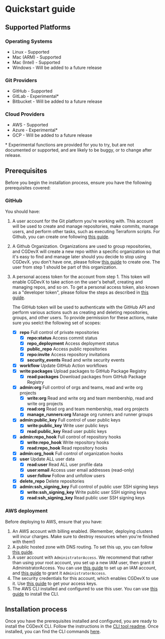 # Quickstart guide

## Supported Platforms

### Operating Systems

- Linux - Supported
- Mac (ARM) - Supported
- Mac (Intel) - Supported
- Windows - Will be added to a future release

### Git Providers

- GitHub - Supported
- GitLab - Experimental*
- Bitbucket - Will be added to a future release

### Cloud Providers

- AWS - Supported
- Azure - Experimental*
- GCP -  Will be added to a future release

\* Experimental functions are provided for you to try, but are not documented or supported, and are likely to be buggy, or to change after release.

## Prerequisites

Before you begin the installation process, ensure you have the following prerequisites covered:

### GitHub

You should have:

1. A user account for the Git platform you're working with. This account will be used to create and manage repositories,
   make commits, manage users, and perform other tasks, such as executing Terraform scripts. For Github, you can create one
   following [this guide](https://docs.github.com/en/get-started/signing-up-for-github/signing-up-for-a-new-github-account).
3. A Github Organization. Organizations are used to group repositories, and CGDevX will create a new repo within a specific
   organization so that it's easy to find and manage later should you decide to stop using CGDevX. you don't have one,
   please follow [this guide](https://docs.github.com/en/organizations/collaborating-with-groups-in-organizations/creating-a-new-organization-from-scratch) to create one. The user from step 1 should be part of this organization.
5. A personal access token for the account from step 1. This token will enable CGDevX to take action on the user's behalf,
   creating and managing repos, and so on. To get a personal access token, also known as a "developer token", please follow
   the steps as described in [this guide](https://docs.github.com/en/authentication/keeping-your-account-and-data-secure/managing-your-personal-access-tokens#creating-a-fine-grained-personal-access-token).

   The GitHub token will be used to authenticate with the GitHub API and perform various actions such as creating and
   deleting repositories, groups, and other users. To provide permission for these actions, make sure you seelct the
   following set of scopes:

    - [x] **repo** Full control of private repositories
        - [x] **repo:status** Access commit status
        - [x] **repo_deployment** Access deployment status
        - [x] **public_repo** Access public repositories
        - [x] **repo:invite** Access repository invitations
        - [x] **security_events** Read and write security events
    - [x] **workflow** Update GitHub Action workflows
    - [x] **write:packages** Upload packages to GitHub Package Registry
        - [x] **read:packages** Download packages from GitHub Package Registry
    - [x] **admin:org** Full control of orgs and teams, read and write org projects
        - [x] **write:org** Read and write org and team membership, read and write org projects
        - [x] **read:org** Read org and team membership, read org projects
        - [x] **manage_runners:org** Manage org runners and runner groups
    - [x] **admin:public_key** Full control of user public keys
        - [x] **write:public_key** Write user public keys
        - [x] **read:public_key** Read user public keys
    - [x] **admin:repo_hook** Full control of repository hooks
        - [x] **write:repo_hook** Write repository hooks
        - [x] **read:repo_hook** Read repository hooks
    - [x] **admin:org_hook** Full control of organization hooks
    - [x] **user** Update ALL user data
        - [x] **read:user** Read ALL user profile data
        - [x] **user:email** Access user email addresses (read-only)
        - [x] **user:follow** Follow and unfollow users
    - [x] **delete_repo** Delete repositories
    - [x] **admin:ssh_signing_key** Full control of public user SSH signing keys
        - [x] **write:ssh_signing_key** Write public user SSH signing keys
        - [x] **read:ssh_signing_key** Read public user SSH signing keys

### AWS deployment

Before deploying to AWS, ensure that you have:

1. An AWS account with billing enabled. (Remember, deploying clusters will incur charges. Make sure to destroy
   resources when you're finished with them!)
3. A public hosted zone with DNS routing. To set this up, you can follow [this guide](https://docs.aws.amazon.com/Route53/latest/DeveloperGuide/AboutHZWorkingWith.html).
4. A user account with `AdministratorAccess`. We recommend that rather than using your root account, you set up a
   new IAM user, then grant it AdministratorAccess. You can use [this guide](https://docs.aws.amazon.com/IAM/latest/UserGuide/getting-started.html) 
   to set up an IAM account, and [this guide](https://docs.aws.amazon.com/IAM/latest/UserGuide/tutorial_cross-account-with-roles.html) to grant it 
   `AdministratorAccess`.
5. The security credentials for this account, which enables CGDevX to use it. Use 
   [this guide](https://docs.aws.amazon.com/IAM/latest/UserGuide/security-creds.html#access-keys-and-secret-access-keys) to
   get your access keys.
6. The AWS CLI installed and configured to use this user. You can use [this guide](https://docs.aws.amazon.com/cli/latest/userguide/getting-started-install.html) to install the CLI.

## Installation process

Once you have the prerequisites installed and configured, you are ready to install the CGDevX CLI.
Follow the instructions in the [CLI tool readme](tools/README.md). Once installed, you can find the
CLI commands [here](tools/cli/commands/README.md).
